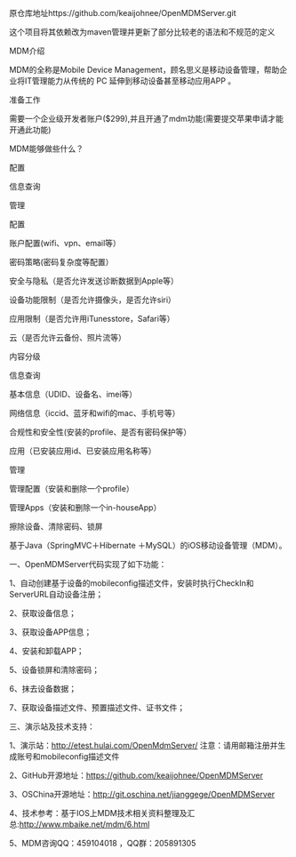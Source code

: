 原仓库地址https://github.com/keaijohnee/OpenMDMServer.git

这个项目将其依赖改为maven管理并更新了部分比较老的语法和不规范的定义

MDM介绍

MDM的全称是Mobile Device Management，顾名思义是移动设备管理，帮助企业将IT管理能力从传统的 PC 延伸到移动设备甚至移动应用APP 。

准备工作

需要一个企业级开发者账户($299),并且开通了mdm功能(需要提交苹果申请才能开通此功能)


MDM能够做些什么？

配置

信息查询

管理

配置

账户配置(wifi、vpn、email等）

密码策略(密码复杂度等配置）

安全与隐私（是否允许发送诊断数据到Apple等）

设备功能限制（是否允许摄像头，是否允许siri）

应用限制（是否允许用iTunesstore，Safari等）

云（是否允许云备份、照片流等）


内容分级


信息查询

基本信息（UDID、设备名、imei等）

网络信息（iccid、蓝牙和wifi的mac、手机号等）

合规性和安全性(安装的profile、是否有密码保护等）

应用（已安装应用id、已安装应用名称等）


管理

管理配置（安装和删除一个profile）

管理Apps（安装和删除一个in-houseApp）

擦除设备、清除密码、锁屏


基于Java（SpringMVC＋Hibernate ＋MySQL）的iOS移动设备管理（MDM）。

一、OpenMDMServer代码实现了如下功能：

1、自动创建基于设备的mobileconfig描述文件，安装时执行CheckIn和ServerURL自动设备注册；

2、获取设备信息；

3、获取设备APP信息；

4、安装和卸载APP；

5、设备锁屏和清除密码；

6、抹去设备数据；

7、获取设备描述文件、预置描述文件、证书文件；

三、演示站及技术支持：

1、演示站：http://etest.hulai.com/OpenMdmServer/ 注意：请用邮箱注册并生成账号和mobileconfig描述文件

2、GitHub开源地址：https://github.com/keaijohnee/OpenMDMServer

3、OSChina开源地址：http://git.oschina.net/jianggege/OpenMDMServer

4、技术参考：基于IOS上MDM技术相关资料整理及汇总:http://www.mbaike.net/mdm/6.html

5、MDM咨询QQ：459104018 ，QQ群：205891305
